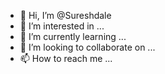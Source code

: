- 👋 Hi, I’m @Sureshdale
- 👀 I’m interested in ...
- 🌱 I’m currently learning ...
- 💞️ I’m looking to collaborate on ...
- 📫 How to reach me ...

<!---
Sureshdale/Sureshdale is a ✨ special ✨ repository because its `README.md` (this file) appears on your GitHub profile.
You can click the Preview link to take a look at your changes.
--->
